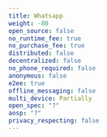 ```yaml
---
title: Whatsapp
weight: -80
open_source: false
no_runtime_fee: true
no_purchase_fee: true
distributed: false
decentralized: false
no_phone_required: false
anonymous: false
e2ee: true
offline_messaging: false
multi_device: Partially
open_spec: "?"
aosp: "?"
privacy_respecting: false
---
```


